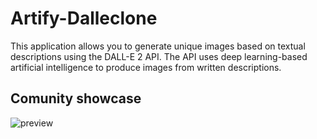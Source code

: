 # Artify-Dalleclone
This application allows you to generate unique images based on textual descriptions using the DALL-E 2 API. The API uses deep learning-based artificial intelligence to produce images from written descriptions.

<H2>Comunity showcase</H2>

 ![preview](https://user-images.githubusercontent.com/69758727/218245038-163bb500-499a-4785-adfd-ff72310675a1.png)
